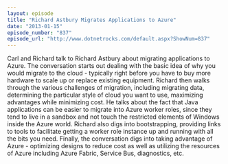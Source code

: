 ```yaml
---
layout: episode
title: "Richard Astbury Migrates Applications to Azure"
date: "2013-01-15"
episode_number: "837"
episode_url: "http://www.dotnetrocks.com/default.aspx?ShowNum=837"
---
```


Carl and Richard talk to Richard Astbury about migrating applications to Azure. The conversation starts out dealing with the basic idea of why you would migrate to the cloud - typically right before you have to buy more hardware to scale up or replace existing equipment. Richard then walks through the various challenges of migration, including migrating data, determining the particular style of cloud you want to use, maximizing advantages while minimizing cost. He talks about the fact that Java applications can be easier to migrate into Azure worker roles, since they tend to live in a sandbox and not touch the restricted elements of Windows inside the Azure world. Richard also digs into bootstrapping, providing links to tools to facilitate getting a worker role instance up and running with all the bits you need. Finally, the conversation digs into taking advantage of Azure - optimizing designs to reduce cost as well as utilizing the resources of Azure including Azure Fabric, Service Bus, diagnostics, etc.
